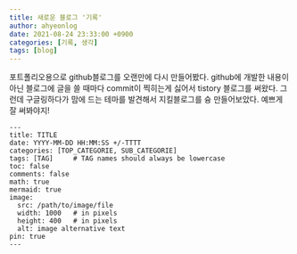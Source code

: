 ```yaml
---
title: 새로운 블로그 '기록'
author: ahyeonlog
date: 2021-08-24 23:33:00 +0900
categories: [기록, 생각]
tags: [blog]
---
```

포트폴리오용으로 github블로그를 오랜만에 다시 만들어봤다. github에 개발한 내용이 아닌 블로그에 글을 쓸 때마다 commit이 찍히는게 싫어서 tistory 블로그를 써왔다. 그런데 구글링하다가 맘에 드는 테마를 발견해서 지킬블로그를 슝 만들어보았다. 예쁘게 잘 써봐야지!

```
---
title: TITLE
date: YYYY-MM-DD HH:MM:SS +/-TTTT
categories: [TOP_CATEGORIE, SUB_CATEGORIE]
tags: [TAG]     # TAG names should always be lowercase
toc: false
comments: false
math: true
mermaid: true
image:
  src: /path/to/image/file
  width: 1000   # in pixels
  height: 400   # in pixels
  alt: image alternative text
pin: true
---
```